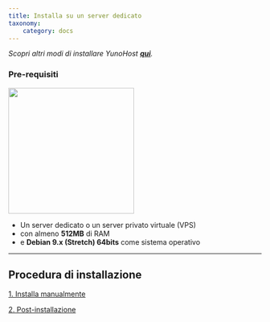 ```yaml
---
title: Installa su un server dedicato
taxonomy:
    category: docs
---
```


*Scopri altri modi di installare YunoHost **[qui](/install)**.*

### Pre-requisiti

<img src="/images/vps.png" width=250>

* Un server dedicato o un server privato virtuale (VPS)
* con almeno **512MB** di RAM
* e **Debian 9.x (Stretch) 64bits** come sistema operativo

---

## Procedura di installazione

<a class="btn btn-lg btn-default" href="/install_manually">1. Installa manualmente</a>

<a class="btn btn-lg btn-default" href="/postinstall">2. Post-installazione</a>
